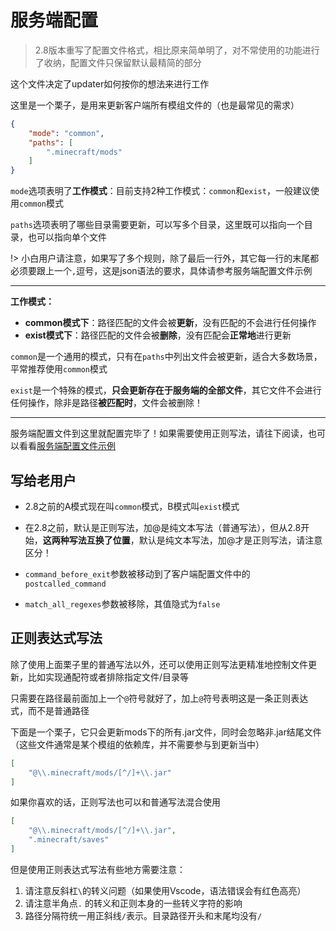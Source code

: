 # 服务端配置

> 2.8版本重写了配置文件格式，相比原来简单明了，对不常使用的功能进行了收纳，配置文件只保留默认最精简的部分

这个文件决定了updater如何按你的想法来进行工作

这里是一个栗子，是用来更新客户端所有模组文件的（也是最常见的需求）

```json
{
    "mode": "common",
    "paths": [
        ".minecraft/mods"
    ]
}
```

`mode`选项表明了**工作模式**：目前支持2种工作模式：`common`和`exist`，一般建议使用`common`模式

`paths`选项表明了哪些目录需要更新，可以写多个目录，这里既可以指向一个目录，也可以指向单个文件

!> 小白用户请注意，如果写了多个规则，除了最后一行外，其它每一行的末尾都必须要跟上一个`,`逗号，这是json语法的要求，具体请参考服务端配置文件示例

---

**工作模式：**

- **common模式下**：路径匹配的文件会被**更新**，没有匹配的不会进行任何操作
- **exist模式下**：路径匹配的文件会被**删除**，没有匹配会**正常地**进行更新

`common`是一个通用的模式，只有在`paths`中列出文件会被更新，适合大多数场景，平常推荐使用`common`模式

`exist`是一个特殊的模式，**只会更新存在于服务端的全部文件**，其它文件不会进行任何操作，除非是路径**被匹配时**，文件会被删除！

---

服务端配置文件到这里就配置完毕了！如果需要使用正则写法，请往下阅读，也可以看看[服务端配置文件示例](服务端配置文件示例.md)

## 写给老用户

+ 2.8之前的A模式现在叫`common`模式，B模式叫`exist`模式

+ 在2.8之前，默认是正则写法，加@是纯文本写法（普通写法），但从2.8开始，**这两种写法互换了位置**，默认是纯文本写法，加@才是正则写法，请注意区分！

+ `command_before_exit`参数被移动到了客户端配置文件中的`postcalled_command`
+ `match_all_regexes`参数被移除，其值隐式为`false`

## 正则表达式写法

除了使用上面栗子里的普通写法以外，还可以使用正则写法更精准地控制文件更新，比如实现通配符或者排除指定文件/目录等

只需要在路径最前面加上一个`@`符号就好了，加上`@`符号表明这是一条正则表达式，而不是普通路径

下面是一个栗子，它只会更新mods下的所有.jar文件，同时会忽略非.jar结尾文件（这些文件通常是某个模组的依赖库，并不需要参与到更新当中）

```json
[
	"@\\.minecraft/mods/[^/]+\\.jar"
]
```

如果你喜欢的话，正则写法也可以和普通写法混合使用

```json
[
	"@\\.minecraft/mods/[^/]+\\.jar",
    ".minecraft/saves"
]
```

但是使用正则表达式写法有些地方需要注意：

1. 请注意反斜杠`\`的转义问题（如果使用Vscode，语法错误会有红色高亮）
3. 请注意半角点`.` 的转义和正则本身的一些转义字符的影响
4. 路径分隔符统一用正斜线`/`表示。目录路径开头和末尾均没有`/`
